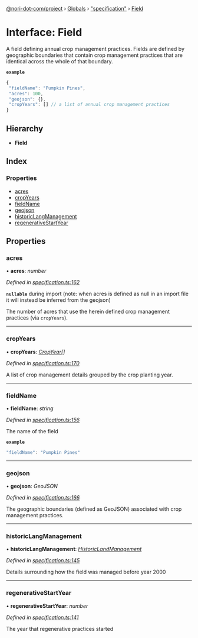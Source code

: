 [@nori-dot-com/project](../README.md) › [Globals](../globals.md) › ["specification"](../modules/_specification_.md) › [Field](_specification_.field.md)

# Interface: Field

A field defining annual crop management practices. Fields are defined by geographic boundaries that contain crop management practices that are identical across the whole of that boundary.

**`example`** 

```js
{
 "fieldName": "Pumpkin Pines",
 "acres": 100,
 "geojson": {},
 "cropYears": [] // a list of annual crop management practices
}
```

## Hierarchy

* **Field**

## Index

### Properties

* [acres](_specification_.field.md#acres)
* [cropYears](_specification_.field.md#cropyears)
* [fieldName](_specification_.field.md#fieldname)
* [geojson](_specification_.field.md#geojson)
* [historicLangManagement](_specification_.field.md#historiclangmanagement)
* [regenerativeStartYear](_specification_.field.md#regenerativestartyear)

## Properties

###  acres

• **acres**: *number*

*Defined in [specification.ts:162](https://github.com/nori-dot-eco/nori-dot-com/blob/b3777b5/packages/project/src/specification.ts#L162)*

**`nullable`** during import (note: when acres is defined as null in an import file it will instead be inferred from the geojson)

The number of acres that use the herein defined crop management practices (via `cropYears`).

___

###  cropYears

• **cropYears**: *[CropYear](_specification_.cropyear.md)[]*

*Defined in [specification.ts:170](https://github.com/nori-dot-eco/nori-dot-com/blob/b3777b5/packages/project/src/specification.ts#L170)*

A list of crop management details grouped by the crop planting year.

___

###  fieldName

• **fieldName**: *string*

*Defined in [specification.ts:156](https://github.com/nori-dot-eco/nori-dot-com/blob/b3777b5/packages/project/src/specification.ts#L156)*

The name of the field

**`example`** 

```js
"fieldName": "Pumpkin Pines"
```

___

###  geojson

• **geojson**: *GeoJSON*

*Defined in [specification.ts:166](https://github.com/nori-dot-eco/nori-dot-com/blob/b3777b5/packages/project/src/specification.ts#L166)*

The geographic boundaries (defined as GeoJSON) associated with crop management practices.

___

###  historicLangManagement

• **historicLangManagement**: *[HistoricLandManagement](_specification_.historiclandmanagement.md)*

*Defined in [specification.ts:145](https://github.com/nori-dot-eco/nori-dot-com/blob/b3777b5/packages/project/src/specification.ts#L145)*

Details surrounding how the field was managed before year 2000

___

###  regenerativeStartYear

• **regenerativeStartYear**: *number*

*Defined in [specification.ts:141](https://github.com/nori-dot-eco/nori-dot-com/blob/b3777b5/packages/project/src/specification.ts#L141)*

The year that regenerative practices started
